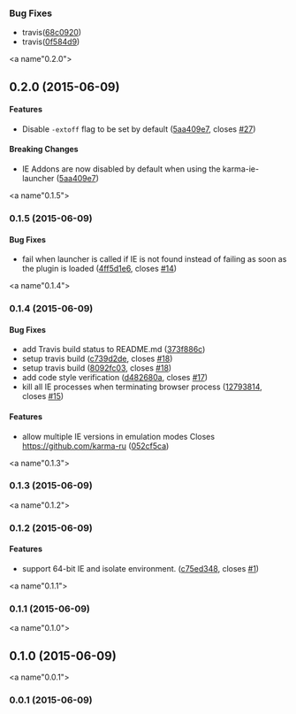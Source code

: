 ### Bug Fixes

* travis([68c0920](https://github.com/karma-runner/karma-ie-launcher/commit/68c0920))
* travis([0f584d9](https://github.com/karma-runner/karma-ie-launcher/commit/0f584d9))



<a name"0.2.0"></a>
## 0.2.0 (2015-06-09)

#### Features

* Disable `-extoff` flag to be set by default ([5aa409e7](https://github.com/karma-runner/karma-ie-launcher/commit/5aa409e7), closes [#27](https://github.com/karma-runner/karma-ie-launcher/issues/27))


#### Breaking Changes

* IE Addons are now disabled by default when using the karma-ie-launcher ([5aa409e7](https://github.com/karma-runner/karma-ie-launcher/commit/5aa409e7))



<a name"0.1.5"></a>
### 0.1.5 (2015-06-09)


#### Bug Fixes

* fail when launcher is called if IE is not found instead of failing as soon as the plugin is loaded ([4ff5d1e6](https://github.com/karma-runner/karma-ie-launcher/commit/4ff5d1e6), closes [#14](https://github.com/karma-runner/karma-ie-launcher/issues/14))


<a name"0.1.4"></a>
### 0.1.4 (2015-06-09)


#### Bug Fixes

* add Travis build status to README.md ([373f886c](https://github.com/karma-runner/karma-ie-launcher/commit/373f886c))
* setup travis build ([c739d2de](https://github.com/karma-runner/karma-ie-launcher/commit/c739d2de), closes [#18](https://github.com/karma-runner/karma-ie-launcher/issues/18))
* setup travis build ([8092fc03](https://github.com/karma-runner/karma-ie-launcher/commit/8092fc03), closes [#18](https://github.com/karma-runner/karma-ie-launcher/issues/18))
* add code style verification ([d482680a](https://github.com/karma-runner/karma-ie-launcher/commit/d482680a), closes [#17](https://github.com/karma-runner/karma-ie-launcher/issues/17))
* kill all IE processes when terminating browser process ([12793814](https://github.com/karma-runner/karma-ie-launcher/commit/12793814), closes [#15](https://github.com/karma-runner/karma-ie-launcher/issues/15))


#### Features

* allow multiple IE versions in emulation modes Closes https://github.com/karma-ru ([052cf5ca](https://github.com/karma-runner/karma-ie-launcher/commit/052cf5ca))


<a name"0.1.3"></a>
### 0.1.3 (2015-06-09)


<a name"0.1.2"></a>
### 0.1.2 (2015-06-09)


#### Features

* support 64-bit IE and isolate environment. ([c75ed348](https://github.com/karma-runner/karma-ie-launcher/commit/c75ed348), closes [#1](https://github.com/karma-runner/karma-ie-launcher/issues/1))


<a name"0.1.1"></a>
### 0.1.1 (2015-06-09)


<a name"0.1.0"></a>
## 0.1.0 (2015-06-09)


<a name"0.0.1"></a>
### 0.0.1 (2015-06-09)
